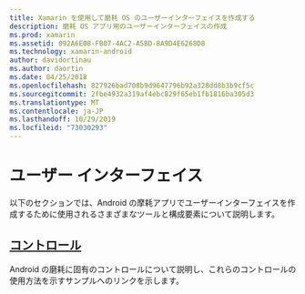 ```yaml
---
title: Xamarin を使用して磨耗 OS のユーザーインターフェイスを作成する
description: 磨耗 OS アプリ用のユーザーインターフェイスの作成
ms.prod: xamarin
ms.assetid: 092A6E08-FB07-4AC2-A5BD-8A9D4E6268D8
ms.technology: xamarin-android
author: davidortinau
ms.author: daortin
ms.date: 04/25/2018
ms.openlocfilehash: 827926bad708b9d9647796b92a328dd8b3b9cf5c
ms.sourcegitcommit: 2fbe4932a319af4ebc829f65eb1fb1816ba305d3
ms.translationtype: MT
ms.contentlocale: ja-JP
ms.lasthandoff: 10/29/2019
ms.locfileid: "73030293"
---
```

# <a name="user-interface"></a>ユーザー インターフェイス

以下のセクションでは、Android の摩耗アプリでユーザーインターフェイスを作成するために使用されるさまざまなツールと構成要素について説明します。

## <a name="controlsandroidwearuser-interfacecontrolsindexmd"></a>[コントロール](~/android/wear/user-interface/controls/index.md)

Android の磨耗に固有のコントロールについて説明し、これらのコントロールの使用方法を示すサンプルへのリンクを示します。
